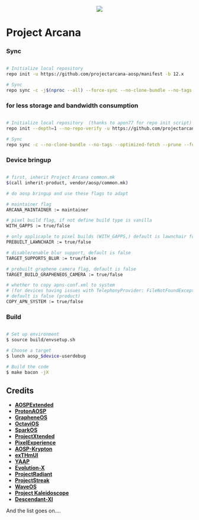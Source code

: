 <p align="center">
<img src="https://raw.githubusercontent.com/projectarcana-aosp/manifest/12.x/banner.png" > 
</p>

# Project Arcana #

### Sync ###

```bash

# Initialize local repository
repo init -u https://github.com/projectarcana-aosp/manifest -b 12.x

# Sync
repo sync -c -j$(nproc --all) --force-sync --no-clone-bundle --no-tags
```

### for less storage and bandwidth consumption ### 

```bash

# Initialize local repository  (thanks to apon77 for repo init script)
repo init --depth=1 --no-repo-verify -u https://github.com/projectarcana-aosp/manifest -b 12.x -g default,-mips,-darwin,-notdefault

# Sync
repo sync -c --no-clone-bundle --no-tags --optimized-fetch --prune --force-sync -jX
```

### Device bringup ###

```bash

# first, inherit Project Arcana common.mk
$(call inherit-product, vendor/aosp/common.mk)

# do aosp bringup and use these flags to adapt

# maintainer flag
ARCANA_MAINTAINER := maintainer

# pixel build flag, if not define build type is vanilla
WITH_GAPPS := true/false

# only applicaple to pixel builds (WITH_GAPPS,) default is lawnchair for vanilla build
PREBUILT_LAWNCHAIR := true/false

# disable/enable blur support, default is false
TARGET_SUPPORTS_BLUR := true/false

# prebuilt graphene camera flag, default is false
TARGET_BUILD_GRAPHENEOS_CAMERA := true/false

# whether to copy apns-conf.xml to system
# (for devices having issues with TelephonyProvider: FileNotFoundException)
# default is false (product)
COPY_APN_SYSTEM := true/false

```

### Build ###

```bash

# Set up environment
$ source build/envsetup.sh

# Choose a target
$ lunch aosp_$device-userdebug

# Build the code
$ make bacon -jX
```

Credits
-------
* [**AOSPExtended**](https://github.com/AospExtended)
* [**ProtonAOSP**](https://github.com/ProtonAOSP)
* [**GrapheneOS**](https://github.com/GrapheneOS)
* [**OctaviOS**](https://github.com/Octavi-OS)
* [**SparkOS**](https://github.com/Spark-rom)
* [**ProjectXtended**](https://github.com/Project-Xtended)
* [**PixelExperience**](https://github.com/PixelExperience)
* [**AOSP-Krypton**](https://github.com/AOSP-Krypton)
* [**exTHmUI**](https://github.com/exthmui)
* [**YAAP**](https://github.com/yaap)
* [**Evolution-X**](https://github.com/Evolution-X)
* [**ProjectRadiant**](https://github.com/ProjectRadiant)
* [**ProjectStreak**](https://github.com/ProjectStreak)
* [**WaveOS**](https://github.com/)
* [**Project Kaleidoscope**](https://github.com/Project-Kaleidoscope)
* [**Descendant-XI**](https://github.com/Descendant-XI)

And the list goes on....

